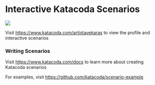 # Interactive Katacoda Scenarios

[![](http://shields.katacoda.com/katacoda/artistavekaras/count.svg)](https://www.katacoda.com/artistavekaras "Get your profile on Katacoda.com")

Visit https://www.katacoda.com/artistavekaras to view the profile and interactive scenarios

### Writing Scenarios
Visit https://www.katacoda.com/docs to learn more about creating Katacoda scenarios

For examples, visit https://github.com/katacoda/scenario-example
